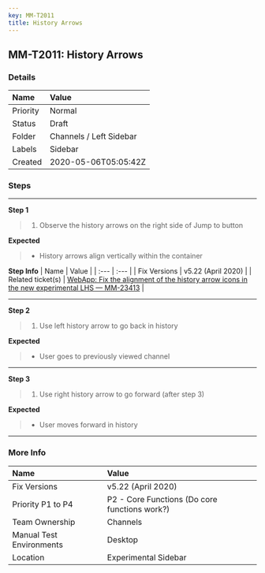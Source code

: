 ```yaml
---
key: MM-T2011
title: History Arrows
---
```


## MM-T2011: History Arrows

### Details

| Name     | Value                   |
| :------- | :---------------------- |
| Priority | Normal                  |
| Status   | Draft                   |
| Folder   | Channels / Left Sidebar |
| Labels   | Sidebar                 |
| Created  | 2020-05-06T05:05:42Z    |

### Steps

<hr/>

**Step 1**

> <article><ol><li>Observe the history arrows on the right side of Jump to button</li></ol></article>

**Expected**

> <article><ul><li>History arrows align vertically within the container</li></ul></article>

**Step Info**
| Name | Value |
| :--- | :--- |
| Fix Versions | v5.22 (April 2020) |
| Related ticket(s) | <a href="https://mattermost.atlassian.net/browse/MM-23413">WebApp: Fix the alignment of the history arrow icons in the new experimental LHS — MM-23413</a> |

<hr/>

**Step 2**

> <article><ol><li>Use left history arrow to go back in history</li></ol></article>

**Expected**

> <article><ul><li>User goes to previously viewed channel</li></ul></article>

<hr/>

**Step 3**

> <article><ol><li>Use right history arrow to go forward (after step 3)</li></ol></article>

**Expected**

> <article><ul><li>User moves forward in history </li></ul></article>

<hr/>

### More Info

| Name                     | Value                                         |
| :----------------------- | :-------------------------------------------- |
| Fix Versions             | v5.22 (April 2020)                            |
| Priority P1 to P4        | P2 - Core Functions (Do core functions work?) |
| Team Ownership           | Channels                                      |
| Manual Test Environments | Desktop                                       |
| Location                 | Experimental Sidebar                          |
